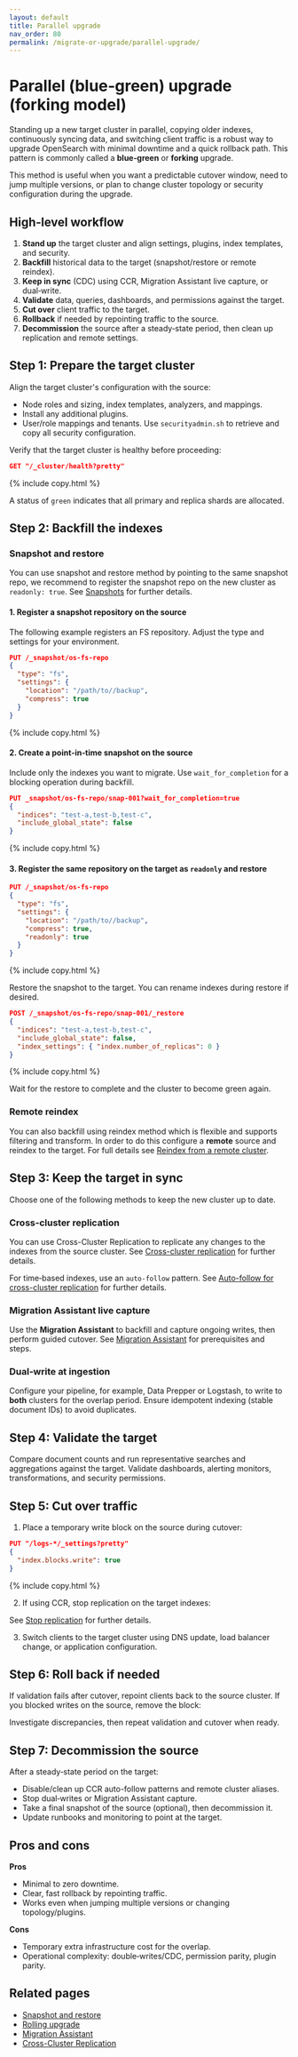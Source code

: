 ```yaml
---
layout: default
title: Parallel upgrade
nav_order: 80
permalink: /migrate-or-upgrade/parallel-upgrade/
---
```


# Parallel (blue‑green) upgrade (forking model)

Standing up a new target cluster in parallel, copying older indexes, continuously syncing data, and switching client traffic is a robust way to upgrade OpenSearch with minimal downtime and a quick rollback path. This pattern is commonly called a **blue‑green** or **forking** upgrade.

This method is useful when you want a predictable cutover window, need to jump multiple versions, or plan to change cluster topology or security configuration during the upgrade.

## High‑level workflow

1. **Stand up** the target cluster and align settings, plugins, index templates, and security.
2. **Backfill** historical data to the target (snapshot/restore or remote reindex).
3. **Keep in sync** (CDC) using CCR, Migration Assistant live capture, or dual‑write.
4. **Validate** data, queries, dashboards, and permissions against the target.
5. **Cut over** client traffic to the target.
6. **Rollback** if needed by repointing traffic to the source.
7. **Decommission** the source after a steady‑state period, then clean up replication and remote settings.

## Step 1: Prepare the target cluster

Align the target cluster's configuration with the source:
- Node roles and sizing, index templates, analyzers, and mappings.
- Install any additional plugins.
- User/role mappings and tenants. Use `securityadmin.sh` to retrieve and copy all security configuration.

Verify that the target cluster is healthy before proceeding:

```json
GET "/_cluster/health?pretty"
```
{% include copy.html %}

A status of `green` indicates that all primary and replica shards are allocated.

## Step 2: Backfill the indexes

###  Snapshot and restore

You can use snapshot and restore method by pointing to the same snapshot repo, we recommend to register the snapshot repo on the new cluster as `readonly: true`. See [Snapshots]({{site.url}}{{site.baseurl}}/tuning-your-cluster/availability-and-recovery/snapshots/index/) for further details.

#### 1. Register a snapshot repository on the **source**

The following example registers an FS repository. Adjust the type and settings for your environment.

```json
PUT /_snapshot/os-fs-repo
{
  "type": "fs",
  "settings": {
    "location": "/path/to//backup",
    "compress": true
  }
}
```
{% include copy.html %}

#### 2. Create a point‑in‑time snapshot on the **source**

Include only the indexes you want to migrate. Use `wait_for_completion` for a blocking operation during backfill.

```json
PUT _snapshot/os-fs-repo/snap-001?wait_for_completion=true
{
  "indices": "test-a,test-b,test-c",
  "include_global_state": false
}
```
{% include copy.html %}

#### 3. Register the same repository on the **target** as `readonly` and restore

```json
PUT /_snapshot/os-fs-repo
{
  "type": "fs",
  "settings": {
    "location": "/path/to//backup",
    "compress": true,
    "readonly": true
  }
}
```
{% include copy.html %}

Restore the snapshot to the target. You can rename indexes during restore if desired.

```json
POST /_snapshot/os-fs-repo/snap-001/_restore
{
  "indices": "test-a,test-b,test-c",
  "include_global_state": false,
  "index_settings": { "index.number_of_replicas": 0 }
}
```
{% include copy.html %}

Wait for the restore to complete and the cluster to become green again.

### Remote reindex

You can also backfill using reindex method which is flexible and supports filtering and transform. In order to do this configure a **remote** source and reindex to the target. For full details see [Reindex from a remote cluster]({{site.url}}{{site.baseurl}}/im-plugin/reindex-data/#reindex-from-a-remote-cluster).

## Step 3: Keep the target in sync

Choose one of the following methods to keep the new cluster up to date.

### Cross‑cluster replication

You can use Cross-Cluster Replication to replicate any changes to the indexes from the source cluster. See [Cross-cluster replication]({{site.url}}{{site.baseurl}}/tuning-your-cluster/replication-plugin/index/) for further details.

For time‑based indexes, use an `auto-follow` pattern. See [Auto-follow for cross-cluster replication]({{site.url}}{{site.baseurl}}/tuning-your-cluster/replication-plugin/auto-follow/) for further details.


### Migration Assistant live capture

Use the **Migration Assistant** to backfill and capture ongoing writes, then perform guided cutover. See [Migration Assistant]({{site.url}}{{site.baseurl}}/migrate-or-upgrade/migration-assistant/) for prerequisites and steps.

### Dual‑write at ingestion

Configure your pipeline, for example, Data Prepper or Logstash, to write to **both** clusters for the overlap period. Ensure idempotent indexing (stable document IDs) to avoid duplicates.

## Step 4: Validate the target

Compare document counts and run representative searches and aggregations against the target. Validate dashboards, alerting monitors, transformations, and security permissions.

## Step 5: Cut over traffic

1. Place a temporary write block on the source during cutover:

```json
PUT "/logs-*/_settings?pretty"
{
  "index.blocks.write": true
}
```
{% include copy.html %}

2. If using CCR, stop replication on the target indexes:

See [Stop replication]({{site.url}}{{site.baseurl}}/tuning-your-cluster/replication-plugin/getting-started/#stop-replication) for further details.

3. Switch clients to the target cluster using DNS update, load balancer change, or application configuration.

## Step 6: Roll back if needed

If validation fails after cutover, repoint clients back to the source cluster. If you blocked writes on the source, remove the block:

Investigate discrepancies, then repeat validation and cutover when ready.

## Step 7: Decommission the source

After a steady‑state period on the target:

- Disable/clean up CCR auto-follow patterns and remote cluster aliases.
- Stop dual‑writes or Migration Assistant capture.
- Take a final snapshot of the source (optional), then decommission it.
- Update runbooks and monitoring to point at the target.

## Pros and cons

**Pros**
- Minimal to zero downtime.
- Clear, fast rollback by repointing traffic.
- Works even when jumping multiple versions or changing topology/plugins.

**Cons**
- Temporary extra infrastructure cost for the overlap.
- Operational complexity: double‑writes/CDC, permission parity, plugin parity.

## Related pages

- [Snapshot and restore]({{site.url}}{{site.baseurl}}/tuning-your-cluster/availability-and-recovery/snapshots/snapshot-restore/)
- [Rolling upgrade]({{site.url}}{{site.baseurl}}/migrate-or-upgrade/rolling-upgrade/)
- [Migration Assistant]({{site.url}}{{site.baseurl}}/migrate-or-upgrade/migration-assistant/)
- [Cross-Cluster Replication]({{site.url}}{{site.baseurl}}/tuning-your-cluster/replication-plugin/index/)
